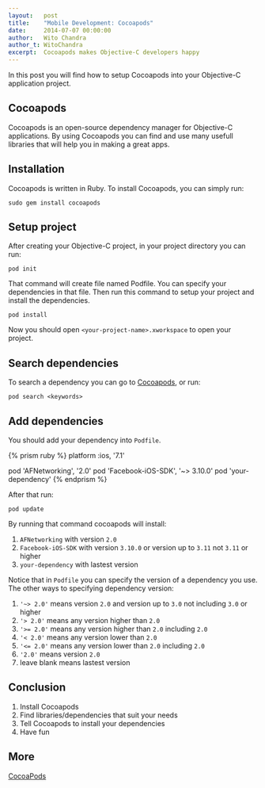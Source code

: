 ```yaml
---
layout:   post
title:    "Mobile Development: Cocoapods"
date:     2014-07-07 00:00:00
author:   Wito Chandra
author_t: WitoChandra
excerpt:  Cocoapods makes Objective-C developers happy
---
```

In this post you will find how to setup Cocoapods into your Objective-C application project.

## Cocoapods

Cocoapods is an open-source dependency manager for Objective-C applications.
By using Cocoapods you can find and use many usefull libraries that will help you in making a great apps.

## Installation

Cocoapods is written in Ruby. To install Cocoapods, you can simply run:

    sudo gem install cocoapods

## Setup project

After creating your Objective-C project, in your project directory you can run:

    pod init

That command will create file named Podfile.
You can specify your dependencies in that file.
Then run this command to setup your project and install the dependencies.

    pod install

Now you should open ```<your-project-name>.xworkspace``` to open your project.

## Search dependencies

To search a dependency you can go to [Cocoapods](http://cocoapods.org), or run:

    pod search <keywords>

## Add dependencies

You should add your dependency into ```Podfile```.

{% prism ruby %}
platform :ios, '7.1'

pod 'AFNetworking', '2.0'
pod 'Facebook-iOS-SDK', '~> 3.10.0'
pod 'your-dependency'
{% endprism %}

After that run:

    pod update

By running that command cocoapods will install:

1. ```AFNetworking``` with version ```2.0```
2. ```Facebook-iOS-SDK``` with version ```3.10.0``` or version up to ```3.11``` not ```3.11``` or higher
3. ```your-dependency``` with lastest version

Notice that in ```Podfile``` you can specify the version of a dependency you use.
The other ways to specifying dependency version:

1. ```'~> 2.0'``` means version ```2.0``` and version up to ```3.0``` not including ```3.0``` or higher
2. ```'> 2.0'``` means any version higher than ```2.0```
3. ```'>= 2.0'``` means any version higher than ```2.0``` including ```2.0```
4. ```'< 2.0'``` means any version lower than ```2.0```
5. ```'<= 2.0'``` means any version lower than ```2.0``` including ```2.0```
6. ```'2.0'``` means version ```2.0```
7. leave blank means lastest version

## Conclusion

1. Install Cocoapods
2. Find libraries/dependencies that suit your needs
3. Tell Cocoapods to install your dependencies
4. Have fun

## More

[CocoaPods](http://cocoapods.org)

